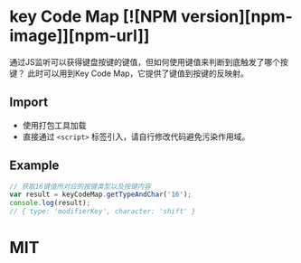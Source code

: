 # key Code Map [![NPM version][npm-image]][npm-url]]

通过JS监听可以获得键盘按键的键值，但如何使用键值来判断到底触发了哪个按键？
此时可以用到Key Code Map，它提供了键值到按键的反映射。

## Import

- 使用打包工具加载
- 直接通过 `<script>` 标签引入，请自行修改代码避免污染作用域。

## Example

```js
// 获取16键值所对应的按键类型以及按键内容
var result = keyCodeMap.getTypeAndChar('16');
console.log(result); 
// { type: 'modifierKey', character: 'shift' } 
```

# MIT
